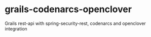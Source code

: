 # grails-codenarcs-openclover
Grails rest-api with spring-security-rest, codenarcs and openclover integration
